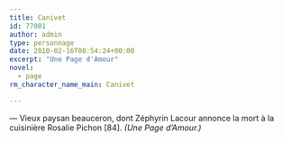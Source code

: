 ```yaml
---
title: Canivet
id: 77001
author: admin
type: personnage
date: 2010-02-16T08:54:24+00:00
excerpt: "Une Page d'Amour"
novel:
  - page
rm_character_name_main: Canivet

---
```

— Vieux paysan beauceron, dont Zéphyrin Lacour annonce la mort à la cuisinière Rosalie Pichon [84]. _(Une Page d&rsquo;Amour.)_